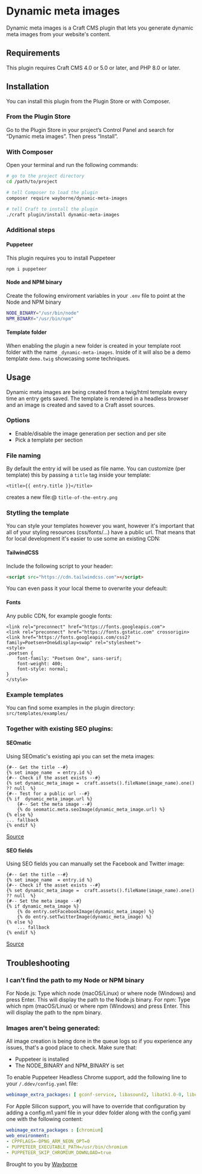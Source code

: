 # Dynamic meta images

Dynamic meta images is a Craft CMS plugin that lets you generate dynamic meta images from your website's content.

## Requirements

This plugin requires Craft CMS 4.0 or 5.0 or later, and PHP 8.0 or later.

## Installation

You can install this plugin from the Plugin Store or with Composer.

### From the Plugin Store

Go to the Plugin Store in your project’s Control Panel and search for “Dynamic meta images”. Then press “Install”.

### With Composer

Open your terminal and run the following commands:

```bash
# go to the project directory
cd /path/to/project

# tell Composer to load the plugin
composer require wayborne/dynamic-meta-images

# tell Craft to install the plugin
./craft plugin/install dynamic-meta-images
```

### Additional steps

#### Puppeteer
This plugin requires you to install Puppeteer

`npm i puppeteer`

#### Node and NPM binary
Create the following enviroment variables in your `.env` file to point at the Node and NPM binary

```bash
NODE_BINARY="/usr/bin/node"
NPM_BINARY="/usr/bin/npm"
```

#### Template folder
When enabling the plugin a new folder is created in your template root folder with the name `_dynamic-meta-images`.
Inside of it will also be a demo template `demo.twig` showcasing some techniques.

## Usage
Dynamic meta images are being created from a twig/html template every time an entry gets saved. The template is rendered in a headless browser and an image is created and saved to a Craft asset sources.


### Options
- Enable/disable the image generation per section and per site 
- Pick a template per section

### File naming
By default the entry id will be used as file name. You can customize (per template) this by passing a `title` tag inside your template:
```
<title>{{ entry.title }}</title>
```

creates a new file:@
`title-of-the-entry.png`

### Stytling the template
You can style your templates however you want, however it's important that all of your styling resources (css/fonts/...) have a public url.
That means that for local development it's easier to use some an existing CDN:

#### TailwindCSS
Include the following script to your header:
```html
<script src="https://cdn.tailwindcss.com"></script>
```
You can even pass it your local theme to overwrite your defeault:


#### Fonts
Any public CDN, for example google fonts:
```
<link rel="preconnect" href="https://fonts.googleapis.com">
<link rel="preconnect" href="https://fonts.gstatic.com" crossorigin>
<link href="https://fonts.googleapis.com/css2?family=Poetsen+One&display=swap" rel="stylesheet">
<style>
.poetsen {
    font-family: "Poetsen One", sans-serif;
    font-weight: 400;
    font-style: normal;
}
</style>
```

### Example templates
You can find some examples in the plugin directory: `src/templates/examples/`

### Together with existing SEO plugins:

#### SEOmatic
Using SEOmatic's existing api you can set the meta images:
```twig
{#-- Get the title --#}
{% set image_name  = entry.id %}
{#-- Check if the asset exists --#}
{% set dynamic_meta_image =  craft.assets().fileName(image_name).one() ?? null  %}
{#-- Test for a public url --#}
{% if  dynamic_meta_image.url %}
    {#-- Set the meta image --#}
    {% do seomatic.meta.seoImage(dynamic_meta_image.url) %}
{% else %}
... fallback
{% endif %}
```
[Source](https://nystudio107.com/docs/seomatic/advanced.html#variables)

#### SEO fields
Using SEO fields you can manually set the Facebook and Twitter image:
```twig
{#-- Get the title --#}
{% set image_name  = entry.id %}
{#-- Check if the asset exists --#}
{% set dynamic_meta_image =  craft.assets().fileName(image_name).one() ?? null  %}
{#-- Set the meta image --#}
{% if dynamic_meta_image %}
    {% do entry.setFacebookImage(dynamic_meta_image) %}
    {% do entry.setTwitterImage(dynamic_meta_image) %}
{% else %}
    ... fallback
{% endif %}
```
[Source](https://studioespresso.github.io/craft-seo-fields/templating.html)


## Troubleshooting

### I can't find the path to my Node or NPM binary
For Node.js: Type which node (macOS/Linux) or where node (Windows) and press Enter. This will display the path to the Node.js binary.
For npm: Type which npm (macOS/Linux) or where npm (Windows) and press Enter. This will display the path to the npm binary.
### Images aren't being generated: 
All image creation is being done in the queue logs so if you experience any issues, that's a good place to check. Make sure that:
- Puppeteer is installed
- The NODE_BINARY and NPM_BINARY is set


To enable Puppeteer Headless Chrome support, add the following line to your `/.ddev/config.yaml` file:

```yaml
webimage_extra_packages: [ gconf-service, libasound2, libatk1.0-0, libcairo2, libgconf-2-4, libgdk-pixbuf2.0-0, libgtk-3-0, libnspr4, libpango-1.0-0, libpangocairo-1.0-0, libx11-xcb1, libxcomposite1, libxcursor1, libxdamage1, libxfixes3, libxi6, libxrandr2, libxrender1, libxss1, libxtst6, fonts-liberation, libappindicator1, libnss3, xdg-utils ].
```

For Apple Silicon support, you will have to override that configuration by adding a config.m1.yaml file in your ddev folder along with the config.yaml one with the following content:
```yaml
webimage_extra_packages : [chromium]
web_environment:
- CPPFLAGS=-DPNG_ARM_NEON_OPT=0
- PUPPETEER_EXECUTABLE_PATH=/usr/bin/chromium
- PUPPETEER_SKIP_CHROMIUM_DOWNLOAD=true
```

Brought to you by [Wayborne](https://wayborne.com)
